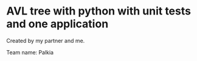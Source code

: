 # AVL tree with python with unit tests and one application

Created by my partner and me.

Team name: Palkia

